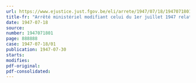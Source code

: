 ```yaml
---
url: https://www.ejustice.just.fgov.be/eli/arrete/1947/07/18/1947071801/justel
title-fr: "Arrêté ministériel modifiant celui du 1er juillet 1947 relatif à la mobilisation des céréales de 1947"
date: 1947-07-18
source:
number: 1947071801
page: 888888
case: 1947-07-18/01
publication: 1947-07-30
starts:
modifies:
pdf-original:
pdf-consolidated:
---
```


